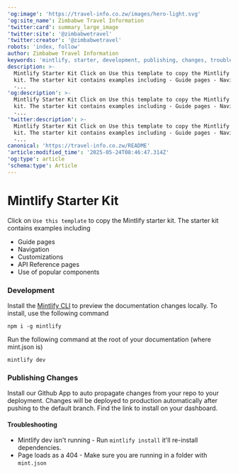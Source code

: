 ```yaml
---
'og:image': 'https://travel-info.co.zw/images/hero-light.svg'
'og:site_name': Zimbabwe Travel Information
'twitter:card': summary_large_image
'twitter:site': '@zimbabwetravel'
'twitter:creator': '@zimbabwetravel'
robots: 'index, follow'
author: Zimbabwe Travel Information
keywords: 'mintlify, starter, development, publishing, changes, troubleshooting'
description: >-
  Mintlify Starter Kit Click on Use this template to copy the Mintlify starter
  kit. The starter kit contains examples including - Guide pages - Navigation
  -...
'og:description': >-
  Mintlify Starter Kit Click on Use this template to copy the Mintlify starter
  kit. The starter kit contains examples including - Guide pages - Navigation
  -...
'twitter:description': >-
  Mintlify Starter Kit Click on Use this template to copy the Mintlify starter
  kit. The starter kit contains examples including - Guide pages - Navigation
  -...
canonical: 'https://travel-info.co.zw/README'
'article:modified_time': '2025-05-24T08:46:47.314Z'
'og:type': article
'schema:type': Article
---
```

# Mintlify Starter Kit

Click on `Use this template` to copy the Mintlify starter kit. The starter kit contains examples including

- Guide pages
- Navigation
- Customizations
- API Reference pages
- Use of popular components

### Development

Install the [Mintlify CLI](https://www.npmjs.com/package/mintlify) to preview the documentation changes locally. To install, use the following command

```
npm i -g mintlify
```

Run the following command at the root of your documentation (where mint.json is)

```
mintlify dev
```

### Publishing Changes

Install our Github App to auto propagate changes from your repo to your deployment. Changes will be deployed to production automatically after pushing to the default branch. Find the link to install on your dashboard. 

#### Troubleshooting

- Mintlify dev isn't running - Run `mintlify install` it'll re-install dependencies.
- Page loads as a 404 - Make sure you are running in a folder with `mint.json`
